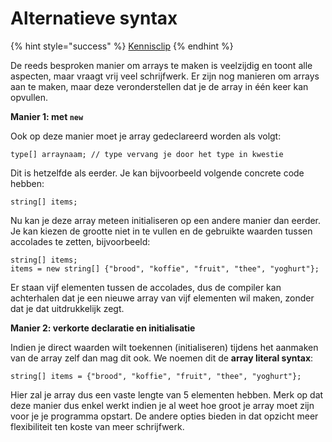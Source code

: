 # Alternatieve syntax

{% hint style="success" %}
[Kennisclip](https://ap.cloud.panopto.eu/Panopto/Pages/Viewer.aspx?id=bdc85a1e-7bf9-4137-864a-adcd00771f88)
{% endhint %}

De reeds besproken manier om arrays te maken is veelzijdig en toont alle aspecten, maar vraagt vrij veel schrijfwerk. Er zijn nog manieren om arrays aan te maken, maar deze veronderstellen dat je de array in één keer kan opvullen.

**Manier 1: met `new`**

Ook op deze manier moet je array gedeclareerd worden als volgt:

```
type[] arraynaam; // type vervang je door het type in kwestie
```

Dit is hetzelfde als eerder. Je kan bijvoorbeeld volgende concrete code hebben:

```
string[] items;
```

Nu kan je deze array meteen initialiseren op een andere manier dan eerder. Je kan kiezen de grootte niet in te vullen en de gebruikte waarden tussen accolades te zetten, bijvoorbeeld:

```
string[] items;
items = new string[] {"brood", "koffie", "fruit", "thee", "yoghurt"};
```

Er staan vijf elementen tussen de accolades, dus de compiler kan achterhalen dat je een nieuwe array van vijf elementen wil maken, zonder dat je dat uitdrukkelijk zegt.

**Manier 2: verkorte declaratie en initialisatie**

Indien je direct waarden wilt toekennen (initialiseren) tijdens het aanmaken van de array zelf dan mag dit ook. We noemen dit de **array literal syntax**:

```
string[] items = {"brood", "koffie", "fruit", "thee", "yoghurt"};
```

Hier zal je array dus een vaste lengte van 5 elementen hebben. Merk op dat deze manier dus enkel werkt indien je al weet hoe groot je array moet zijn voor je je programma opstart. De andere opties bieden in dat opzicht meer flexibiliteit ten koste van meer schrijfwerk.
